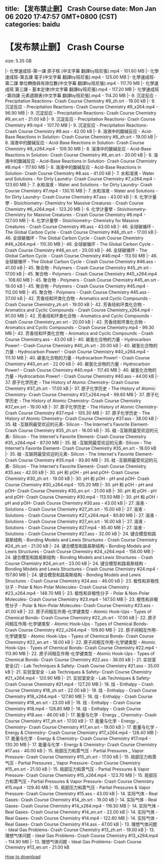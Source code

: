 
title: 【发布禁止删】 Crash Course
date: Mon Jan 06 2020 17:47:57 GMT+0800 (CST)    
categories: baidu
---

# 【发布禁止删】 Crash Course
size: 5.35 GB
 
 
|- 化學速成班-第一課 原子核 (中文字幕 翻譯by班尼張).mp4 - 101.60 MB
|- 化學速成班-第五課 電子(中文字幕 翻譯by班尼張).mp4 - 125.00 MB
|- 化學速成班- 第二課 單位轉換與有效位數(中文字幕 翻譯by班尼張).mp4 - 117.70 MB
|- 化學速成班 第三課 - 基本定律(中文字幕 翻譯by班尼張).mp4 - 117.20 MB
|- 化學速成班 -第四課 元素週期表(中文字幕 翻譯by班尼張).mp4 - 114.20 MB
|- 9. 沉淀反应 - Precipitation Reactions- Crash Course Chemistry #9_zh.srt - 19.00 kB
|- 9. 沉淀反应 - Precipitation Reactions- Crash Course Chemistry #9_x264.mp4 - 96.90 MB
|- 9. 沉淀反应 - Precipitation Reactions- Crash Course Chemistry #9_en.srt - 21.00 kB
|- 9. 沉淀反应 - Precipitation Reactions- Crash Course Chemistry #9.mp4 - 107.70 MB
|- 9. 沉淀反应 - Precipitation Reactions- Crash Course Chemistry #9.ass - 42.00 kB
|- 8. 溶液中的酸碱反应 - Acid-Base Reactions in Solution- Crash Course Chemistry #8_zh.srt - 19.00 kB
|- 8. 溶液中的酸碱反应 - Acid-Base Reactions in Solution- Crash Course Chemistry #8_x264.mp4 - 109.30 MB
|- 8. 溶液中的酸碱反应 - Acid-Base Reactions in Solution- Crash Course Chemistry #8_en.srt - 20.00 kB
|- 8. 溶液中的酸碱反应 - Acid-Base Reactions in Solution- Crash Course Chemistry #8.mp4 - 117.60 MB
|- 8. 溶液中的酸碱反应 - Acid-Base Reactions in Solution- Crash Course Chemistry #8.ass - 41.00 kB
|- 7. 水和溶液 - Water and Solutions - for Dirty Laundry- Crash Course Chemistry #7_x264.mp4 - 123.60 MB
|- 7. 水和溶液 - Water and Solutions - for Dirty Laundry- Crash Course Chemistry #7.mp4 - 130.10 MB
|- 7. 水和溶液 - Water and Solutions - for Dirty Laundry- Crash Course Chemistry #7.ass - 43.00 kB
|- 6. 化学计量學 - Stoichiometry- Chemistry for Massive Creatures - Crash Course Chemistry #6_x264.mp4 - 123.20 MB
|- 6. 化学计量學 - Stoichiometry- Chemistry for Massive Creatures - Crash Course Chemistry #6.mp4 - 127.00 MB
|- 6. 化学计量學 - Stoichiometry- Chemistry for Massive Creatures - Crash Course Chemistry #6.ass - 43.00 kB
|- 46. 全球碳循环 - The Global Carbon Cycle - Crash Course Chemistry #46_zh.srt - 17.00 kB
|- 46. 全球碳循环 - The Global Carbon Cycle - Crash Course Chemistry #46_x264.mp4 - 110.30 MB
|- 46. 全球碳循环 - The Global Carbon Cycle - Crash Course Chemistry #46_en.srt - 20.00 kB
|- 46. 全球碳循环 - The Global Carbon Cycle - Crash Course Chemistry #46.mp4 - 113.50 MB
|- 46. 全球碳循环 - The Global Carbon Cycle - Crash Course Chemistry #46.ass - 41.00 kB
|- 45. 聚合物 - Polymers - Crash Course Chemistry #45_zh.srt - 17.00 kB
|- 45. 聚合物 - Polymers - Crash Course Chemistry #45_x264.mp4 - 108.60 MB
|- 45. 聚合物 - Polymers - Crash Course Chemistry #45_en.srt - 19.00 kB
|- 45. 聚合物 - Polymers - Crash Course Chemistry #45.mp4 - 112.00 MB
|- 45. 聚合物 - Polymers - Crash Course Chemistry #45.ass - 37.00 kB
|- 42. 芳香烃和环类化合物 - Aromatics and Cyclic Compounds - Crash Course Chemistry_zh.srt - 19.00 kB
|- 42. 芳香烃和环类化合物 - Aromatics and Cyclic Compounds - Crash Course Chemistry_x264.mp4 - 91.00 MB
|- 42. 芳香烃和环类化合物 - Aromatics and Cyclic Compounds - Crash Course Chemistry_en.srt - 20.00 kB
|- 42. 芳香烃和环类化合物 - Aromatics and Cyclic Compounds - Crash Course Chemistry.mp4 - 99.30 MB
|- 42. 芳香烃和环类化合物 - Aromatics and Cyclic Compounds - Crash Course Chemistry.ass - 43.00 kB
|- 40. 碳氢化合物的力量 - Hydrocarbon Power! - Crash Course Chemistry #40_zh.srt - 20.00 kB
|- 40. 碳氢化合物的力量 - Hydrocarbon Power! - Crash Course Chemistry #40_x264.mp4 - 111.10 MB
|- 40. 碳氢化合物的力量 - Hydrocarbon Power! - Crash Course Chemistry #40_en.srt - 22.00 kB
|- 40. 碳氢化合物的力量 - Hydrocarbon Power! - Crash Course Chemistry #40.mp4 - 117.40 MB
|- 40. 碳氢化合物的力量 - Hydrocarbon Power! - Crash Course Chemistry #40.ass - 44.00 kB
|- 37. 原子化学历史 - The History of Atomic Chemistry- Crash Course Chemistry #37_zh.srt - 17.00 kB
|- 37. 原子化学历史 - The History of Atomic Chemistry- Crash Course Chemistry #37_x264.mp4 - 99.60 MB
|- 37. 原子化学历史 - The History of Atomic Chemistry- Crash Course Chemistry #37_en.srt - 19.00 kB
|- 37. 原子化学历史 - The History of Atomic Chemistry- Crash Course Chemistry #37.mp4 - 105.30 MB
|- 37. 原子化学历史 - The History of Atomic Chemistry- Crash Course Chemistry #37.ass - 38.00 kB
|- 35. 硅 -互联网最受欢迎的元素- Silicon - The Internet's Favorite Element- Crash Course Chemistry #35_zh.srt - 16.00 kB
|- 35. 硅 -互联网最受欢迎的元素- Silicon - The Internet's Favorite Element- Crash Course Chemistry #35_x264.mp4 - 87.00 MB
|- 35. 硅 -互联网最受欢迎的元素- Silicon - The Internet's Favorite Element- Crash Course Chemistry #35_en.srt - 18.00 kB
|- 35. 硅 -互联网最受欢迎的元素- Silicon - The Internet's Favorite Element- Crash Course Chemistry #35.mp4 - 93.80 MB
|- 35. 硅 -互联网最受欢迎的元素- Silicon - The Internet's Favorite Element- Crash Course Chemistry #35.ass - 42.00 kB
|- 30. pH 和 pOH - pH and pOH- Crash Course Chemistry #30_zh.srt - 19.00 kB
|- 30. pH 和 pOH - pH and pOH- Crash Course Chemistry #30_x264.mp4 - 105.20 MB
|- 30. pH 和 pOH - pH and pOH- Crash Course Chemistry #30_en.srt - 21.00 kB
|- 30. pH 和 pOH - pH and pOH- Crash Course Chemistry #30.mp4 - 113.50 MB
|- 30. pH 和 pOH - pH and pOH- Crash Course Chemistry #30.ass - 43.00 kB
|- 27. 溶液 - Solutions - Crash Course Chemistry #27_zh.srt - 15.00 kB
|- 27. 溶液 - Solutions - Crash Course Chemistry #27_x264.mp4 - 80.80 MB
|- 27. 溶液 - Solutions - Crash Course Chemistry #27_en.srt - 16.00 kB
|- 27. 溶液 - Solutions - Crash Course Chemistry #27.mp4 - 85.40 MB
|- 27. 溶液 - Solutions - Crash Course Chemistry #27.ass - 32.00 kB
|- 24. 键合模型和路易斯结构 - Bonding Models and Lewis Structures - Crash Course Chemistry #24_zh.srt - 21.00 kB
|- 24. 键合模型和路易斯结构 - Bonding Models and Lewis Structures - Crash Course Chemistry #24_x264.mp4 - 156.00 MB
|- 24. 键合模型和路易斯结构 - Bonding Models and Lewis Structures - Crash Course Chemistry #24_en.srt - 23.00 kB
|- 24. 键合模型和路易斯结构 - Bonding Models and Lewis Structures - Crash Course Chemistry #24.mp4 - 157.80 MB
|- 24. 键合模型和路易斯结构 - Bonding Models and Lewis Structures - Crash Course Chemistry #24.ass - 46.00 kB
|- 23. 极性和非极性分子 - Polar & Non-Polar Molecules- Crash Course Chemistry #23_x264.mp4 - 148.70 MB
|- 23. 极性和非极性分子 - Polar & Non-Polar Molecules- Crash Course Chemistry #23.mp4 - 147.50 MB
|- 23. 极性和非极性分子 - Polar & Non-Polar Molecules- Crash Course Chemistry #23.ass - 41.00 kB
|- 22. 原子间相互作用-化学键类型 - Atomic Hook-Ups - Types of Chemical Bonds- Crash Course Chemistry #22_zh.srt - 17.00 kB
|- 22. 原子间相互作用-化学键类型 - Atomic Hook-Ups - Types of Chemical Bonds- Crash Course Chemistry #22_x264.mp4 - 109.80 MB
|- 22. 原子间相互作用-化学键类型 - Atomic Hook-Ups - Types of Chemical Bonds- Crash Course Chemistry #22_en.srt - 18.00 kB
|- 22. 原子间相互作用-化学键类型 - Atomic Hook-Ups - Types of Chemical Bonds- Crash Course Chemistry #22.mp4 - 113.90 MB
|- 22. 原子间相互作用-化学键类型 - Atomic Hook-Ups - Types of Chemical Bonds- Crash Course Chemistry #22.ass - 36.00 kB
|- 21. 实验室安全(Z) - Lab Techniques & Safety- Crash Course Chemistry #21.ass - 35.00 kB
|- 21. 实验室安全 - Lab Techniques & Safety- Crash Course Chemistry #21_x264.mp4 - 120.90 MB
|- 21. 实验室安全 - Lab Techniques & Safety- Crash Course Chemistry #21.mp4 - 127.20 MB
|- 18. 焓 - Enthalpy - Crash Course Chemistry #18_zh.srt - 22.00 kB
|- 18. 焓 - Enthalpy - Crash Course Chemistry #18_x264.mp4 - 127.80 MB
|- 18. 焓 - Enthalpy - Crash Course Chemistry #18_en.srt - 23.00 kB
|- 18. 焓 - Enthalpy - Crash Course Chemistry #18.mp4 - 128.80 MB
|- 18. 焓 - Enthalpy - Crash Course Chemistry #18.ass - 46.00 kB
|- 17. 能量与化学 - Energy _ Chemistry- Crash Course Chemistry #17_zh.srt - 17.00 kB
|- 17. 能量与化学 - Energy _ Chemistry- Crash Course Chemistry #17_en.srt - 19.00 kB
|- 17. 能量与化学 - Energy & Chemistry- Crash Course Chemistry #17_x264.mp4 - 128.40 MB
|- 17. 能量与化学 - Energy & Chemistry- Crash Course Chemistry #17.mp4 - 130.30 MB
|- 17. 能量与化学 - Energy & Chemistry- Crash Course Chemistry #17.ass - 40.00 kB
|- 15. 局部压力和蒸气压 - Partial Pressures _ Vapor Pressure- Crash Course Chemistry #15_zh.srt - 17.00 kB
|- 15. 局部压力和蒸气压 - Partial Pressures _ Vapor Pressure- Crash Course Chemistry #15_en.srt - 21.00 kB
|- 15. 局部压力和蒸气压 - Partial Pressures & Vapor Pressure- Crash Course Chemistry #15_x264.mp4 - 123.70 MB
|- 15. 局部压力和蒸气压 - Partial Pressures & Vapor Pressure- Crash Course Chemistry #15.mp4 - 129.40 MB
|- 15. 局部压力和蒸气压 - Partial Pressures & Vapor Pressure- Crash Course Chemistry #15.ass - 43.00 kB
|- 14. 实际气体 - Real Gases- Crash Course Chemistry #14_zh.srt - 19.00 kB
|- 14. 实际气体 - Real Gases- Crash Course Chemistry #14_x264.mp4 - 116.50 MB
|- 14. 实际气体 - Real Gases- Crash Course Chemistry #14_en.srt - 22.00 kB
|- 14. 实际气体 - Real Gases- Crash Course Chemistry #14.mp4 - 122.60 MB
|- 14. 实际气体 - Real Gases- Crash Course Chemistry #14.ass - 47.00 kB
|- 13. 理想气体问题 - Ideal Gas Problems- Crash Course Chemistry #13_zh.srt - 19.00 kB
|- 13. 理想气体问题 - Ideal Gas Problems- Crash Course Chemistry #13_x264.mp4 - 114.90 MB
|- 13. 理想气体问题 - Ideal Gas Problems- Crash Course Chemistry #13_en.srt - 21.00 kB

[How to download](https://bpcam.bemobtrk.com/go/2ceec3aa-1ca2-46d6-b9ff-aaa5c184517c?jno=3794)